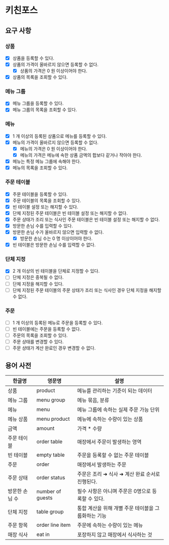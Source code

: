 # 키친포스

## 요구 사항

### 상품

- [x] 상품을 등록할 수 있다.
- [x] 상품의 가격이 올바르지 않으면 등록할 수 없다.
    - [x] 상품의 가격은 0 원 이상이어야 한다.
- [x] 상품의 목록을 조회할 수 있다.

### 메뉴 그룹

- [x] 메뉴 그룹을 등록할 수 있다.
- [x] 메뉴 그룹의 목록을 조회할 수 있다.

### 메뉴

- [x] 1 개 이상의 등록된 상품으로 메뉴를 등록할 수 있다.
- [x] 메뉴의 가격이 올바르지 않으면 등록할 수 없다.
    - [x] 메뉴의 가격은 0 원 이상이어야 한다.
    - [x] 메뉴의 가격은 메뉴에 속한 상품 금액의 합보다 같거나 작아야 한다.
- [x] 메뉴는 특정 메뉴 그룹에 속해야 한다.
- [x] 메뉴의 목록을 조회할 수 있다.

### 주문 테이블

- [x] 주문 테이블을 등록할 수 있다.
- [x] 주문 테이블의 목록을 조회할 수 있다.
- [x] 빈 테이블 설정 또는 해지할 수 있다.
- [x] 단체 지정된 주문 테이블은 빈 테이블 설정 또는 해지할 수 없다.
- [x] 주문 상태가 조리 또는 식사인 주문 테이블은 빈 테이블 설정 또는 해지할 수 없다.
- [x] 방문한 손님 수를 입력할 수 있다.
- [x] 방문한 손님 수가 올바르지 않으면 입력할 수 없다.
    - [x] 방문한 손님 수는 0 명 이상이어야 한다.
- [x] 빈 테이블은 방문한 손님 수를 입력할 수 없다.

### 단체 지정

- [x] 2 개 이상의 빈 테이블을 단체로 지정할 수 있다.
- [ ] 단체 지정은 중복될 수 없다.
- [ ] 단체 지정을 해지할 수 있다.
- [ ] 단체 지정된 주문 테이블의 주문 상태가 조리 또는 식사인 경우 단체 지정을 해지할 수 없다.

### 주문

- [ ] 1 개 이상의 등록된 메뉴로 주문을 등록할 수 있다.
- [ ] 빈 테이블에는 주문을 등록할 수 없다.
- [ ] 주문의 목록을 조회할 수 있다.
- [ ] 주문 상태를 변경할 수 있다.
- [ ] 주문 상태가 계산 완료인 경우 변경할 수 없다.

## 용어 사전

| 한글명 | 영문명 | 설명 |
| --- | --- | --- |
| 상품 | product | 메뉴를 관리하는 기준이 되는 데이터 |
| 메뉴 그룹 | menu group | 메뉴 묶음, 분류 |
| 메뉴 | menu | 메뉴 그룹에 속하는 실제 주문 가능 단위 |
| 메뉴 상품 | menu product | 메뉴에 속하는 수량이 있는 상품 |
| 금액 | amount | 가격 * 수량 |
| 주문 테이블 | order table | 매장에서 주문이 발생하는 영역 |
| 빈 테이블 | empty table | 주문을 등록할 수 없는 주문 테이블 |
| 주문 | order | 매장에서 발생하는 주문 |
| 주문 상태 | order status | 주문은 조리 ➜ 식사 ➜ 계산 완료 순서로 진행된다. |
| 방문한 손님 수 | number of guests | 필수 사항은 아니며 주문은 0명으로 등록할 수 있다. |
| 단체 지정 | table group | 통합 계산을 위해 개별 주문 테이블을 그룹화하는 기능 |
| 주문 항목 | order line item | 주문에 속하는 수량이 있는 메뉴 |
| 매장 식사 | eat in | 포장하지 않고 매장에서 식사하는 것 |
